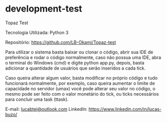 # development-test
Topaz Test

Tecnologia Utilizada: 
Python 3

Repositório: https://github.com/LB-Okami/Topaz-test

Para utilizar o sistema basta baixar ou clonar o código, abrir sua IDE de preferência e rodar o código normalmente, caso não possua uma IDE, abra o terminal do Windows (cmd) e digite python app.py, depois, basta adicionar a quantidade de usuários que serão inseridos a cada tick.

Caso queira alterar algum valor, basta modificar no próprio código e tudo funcionará normalmente, por exemplo, caso queira aumentar o limite de capacidade no servidor (umax) você pode alterar seu valor no código, o mesmo pode ser feito com o valor monetário do tick, ou ticks necessários para concluir uma task (ttask).

E-mail: lucabtei@outlook.com
LinkedIn: https://www.linkedin.com/in/lucas-buzo/
